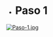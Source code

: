 - # Paso 1 


[![Paso-1.jpg](https://i.postimg.cc/8cSdhNsj/Paso-1.jpg)](https://postimg.cc/DJxbhVrT)